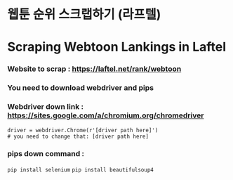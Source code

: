 # 웹툰 순위 스크랩하기 (라프텔)
# Scraping Webtoon Lankings in Laftel

### Website to scrap : https://laftel.net/rank/webtoon
### You need to download webdriver and pips

### Webdriver down link : https://sites.google.com/a/chromium.org/chromedriver
```
driver = webdriver.Chrome(r'[driver path here]')
# you need to change that: [driver path here]
```

### pips down command :
``
pip install selenium
``
``
pip install beautifulsoup4
``
